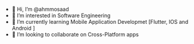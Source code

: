 - 👋 Hi, I’m @ahmmosaad
- 👀 I’m interested in Software Engineering
- 🌱 I’m currently learning Mobile Application Developmet [Flutter, IOS and Android ]
- 💞️ I’m looking to collaborate on Cross-Platform apps

       


<!---
ahmmosaad/ahmmosaad is a ✨ special ✨ repository because its `README.md` (this file) appears on your GitHub profile.
You can click the Preview link to take a look at your changes.
--->
